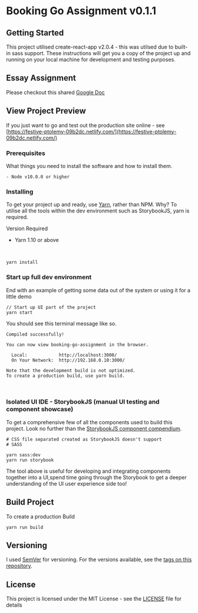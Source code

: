 # Booking Go Assignment v0.1.1


## Getting Started
This project utilised create-react-app v2.0.4 - this was utilsed due to built-in sass support.
These instructions will get you a copy of the project up and running on your local machine for development and testing purposes.

## Essay Assignment
Please checkout this shared [Google Doc](https://docs.google.com/document/d/1XJ04mlMPbJNOWiRNsyRnjIHmMWbeoqC8bdAzXb_wfvI/edit?usp=sharing)

## View Project Preview
If you just want to go and test out the production site online - see [https://festive-ptolemy-09b2dc.netlify.com/](https://festive-ptolemy-09b2dc.netlify.com/)

### Prerequisites

What things you need to install the software and how to install them.

```
- Node v10.0.0 or higher
```

### Installing
To get your project up and ready, use [Yarn](https://yarnpkg.com/en/), rather than NPM. Why? To utilise all the tools within the dev environment such as StorybookJS, yarn is required. 

Version Required
- Yarn 1.10 or above

<br/>

```
yarn install
```

### Start up full dev environment
End with an example of getting some data out of the system or using it for a little demo

```
// Start up UI part of the project
yarn start

```

You should see this terminal message like so.
```
Compiled successfully!

You can now view booking-go-assignment in the browser.

  Local:            http://localhost:3000/
  On Your Network:  http://192.168.0.10:3000/

Note that the development build is not optimized.
To create a production build, use yarn build.
```

<br/>

### Isolated UI IDE - StorybookJS (manual UI testing and component showcase)
To get a comprehensive few of all the components used to build this project. Look no further than the [StorybookJS component compendium](https://elastic-joliot-fb8215.netlify.com/).

```
# CSS file separated created as StorybookJS doesn't support 
# SASS

yarn sass:dev
yarn run storybook
```

The tool above is useful for developing and integrating components together into a UI,spend time going through the Storybook to get a deeper understanding of the UI user experience side too!

## Build Project
To create a production Build

```
yarn run build
```


## Versioning
I used [SemVer](http://semver.org/) for versioning. For the versions available, see the [tags on this repository](https://github.com/your/project/tags). 

## License
This project is licensed under the MIT License - see the [LICENSE](LICENSE) file for details
